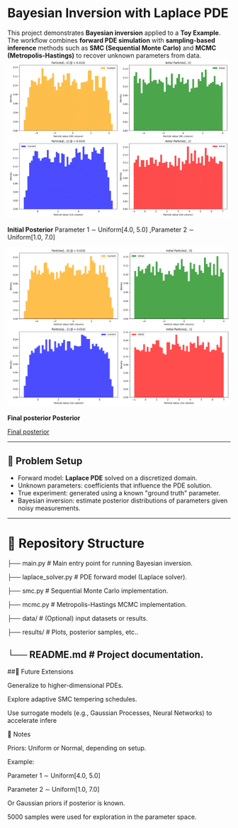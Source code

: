 # Bayesian Inversion with Laplace PDE

This project demonstrates **Bayesian inversion** applied to a **Toy Example**.  
The workflow combines **forward PDE simulation** with **sampling-based inference** methods such as **SMC (Sequential Monte Carlo)** and **MCMC (Metropolis-Hastings)** to recover unknown parameters from data.
![SMC Particle Animation](results/particle_histograms_animation.gif)

**Initial Posterior** Parameter 1 ∼ Uniform[4.0, 5.0] ,Parameter 2 ∼ Uniform[1.0, 7.0]

![initial posterior](results/particle_histograms_beta_0.010.png) 

**Final posterior Posterior**

[Final posterior](results/particle_histograms_beta_1.000.png)



---

## 🔬 Problem Setup
- Forward model: **Laplace PDE** solved on a discretized domain.
- Unknown parameters: coefficients that influence the PDE solution.
- True experiment: generated using a known "ground truth" parameter.
- Bayesian inversion: estimate posterior distributions of parameters given noisy measurements.

---

# 📂 Repository Structure
├── main.py # Main entry point for running Bayesian inversion.

├── laplace_solver.py # PDE forward model (Laplace solver).

├── smc.py # Sequential Monte Carlo implementation.

├── mcmc.py # Metropolis-Hastings MCMC implementation.

├── data/ # (Optional) input datasets or results.

├── results/ # Plots, posterior samples, etc..

└── README.md # Project documentation.
---

##🚀 Future Extensions

Generalize to higher-dimensional PDEs.

Explore adaptive SMC tempering schedules.

Use surrogate models (e.g., Gaussian Processes, Neural Networks) to accelerate infere


📝 Notes

Priors: Uniform or Normal, depending on setup.

Example:

Parameter 1 ∼ Uniform[4.0, 5.0]

Parameter 2 ∼ Uniform[1.0, 7.0]

Or Gaussian priors if posterior is known.

5000 samples were used for exploration in the parameter space.

